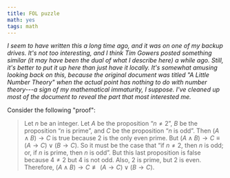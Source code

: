 ```yaml
---
title: FOL puzzle
math: yes
tags: math
---
```


*I seem to have written this a long time ago, and it was on one of my
backup drives.  It's not too interesting, and I think Tim Gowers posted
something similar (it may have been the dual of what I describe here) a
while ago.  Still, it's better to put it up here than just have it
locally.  It's somewhat amusing looking back on this, because the
original document was titled "A Little Number Theory" when the actual
point has nothing to do with number theory---a sign of my mathematical
immaturity, I suppose.  I've cleaned up most of the document to reveal
the part that most interested me.*

Consider the following "proof":

> Let $n$ be an integer. Let $A$ be the proposition “$n\ne2$”, $B$ be the
> proposition “$n$ is prime”, and $C$ be the proposition “$n$ is odd”.
> Then $(A\wedge B)\to C$ is true because $2$ is the only even prime. But
> $(A\wedge B)\to C\equiv (A\to C)\vee(B\to C)$. So it must be the case
> that “if $n\ne2$, then $n$ is odd; or, if $n$ is prime, then $n$ is
> odd”. But this last proposition is false because $4\ne2$ but $4$ is not
> odd. Also, $2$ is prime, but $2$ is even. Therefore,
> $(A\wedge B)\to C\not\equiv (A\to C)\vee(B\to C)$.

